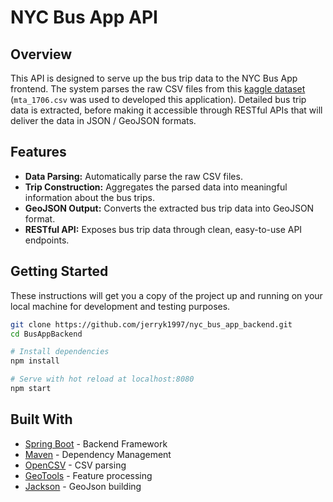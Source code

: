# NYC Bus App API

## Overview
This API is designed to serve up the bus trip data to the NYC Bus App frontend. The system parses the raw CSV files from this [kaggle dataset](https://www.kaggle.com/datasets/stoney71/new-york-city-transport-statistics) (`mta_1706.csv` was used to developed this application). Detailed bus trip data is extracted, before making it accessible through RESTful APIs that will deliver the data in JSON / GeoJSON formats.

## Features
- **Data Parsing:** Automatically parse the raw CSV files.
- **Trip Construction:** Aggregates the parsed data into meaningful information about the bus trips.
- **GeoJSON Output:** Converts the extracted bus trip data into GeoJSON format.
- **RESTful API:** Exposes bus trip data through clean, easy-to-use API endpoints.

## Getting Started
These instructions will get you a copy of the project up and running on your local machine for development and testing purposes.

```bash
git clone https://github.com/jerryk1997/nyc_bus_app_backend.git
cd BusAppBackend

# Install dependencies
npm install

# Serve with hot reload at localhost:8080
npm start
```
## Built With
- [Spring Boot](https://spring.io/projects/spring-boot) - Backend Framework
- [Maven](https://maven.apache.org/) - Dependency Management
- [OpenCSV](https://opencsv.sourceforge.net/) - CSV parsing
- [GeoTools](https://geotools.org/) - Feature processing
- [Jackson](https://github.com/FasterXML/jackson) - GeoJson building
